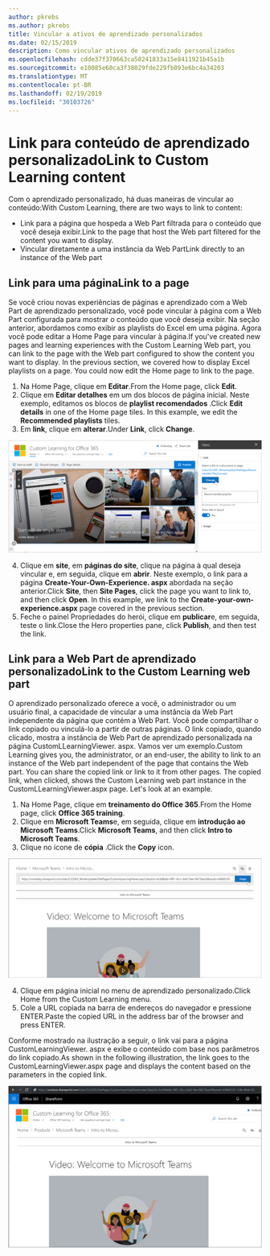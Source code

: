 ```yaml
---
author: pkrebs
ms.author: pkrebs
title: Vincular a ativos de aprendizado personalizados
ms.date: 02/15/2019
description: Como vincular ativos de aprendizado personalizados
ms.openlocfilehash: cdde37f370663ca50241833a15e8411921b45a1b
ms.sourcegitcommit: e10085e60ca3f38029fde229fb093e6bc4a34203
ms.translationtype: MT
ms.contentlocale: pt-BR
ms.lasthandoff: 02/19/2019
ms.locfileid: "30103726"
---
```

# <a name="link-to-custom-learning-content"></a><span data-ttu-id="bd99d-103">Link para conteúdo de aprendizado personalizado</span><span class="sxs-lookup"><span data-stu-id="bd99d-103">Link to Custom Learning content</span></span>

<span data-ttu-id="bd99d-104">Com o aprendizado personalizado, há duas maneiras de vincular ao conteúdo:</span><span class="sxs-lookup"><span data-stu-id="bd99d-104">With Custom Learning, there are two ways to link to content:</span></span>

- <span data-ttu-id="bd99d-105">Link para a página que hospeda a Web Part filtrada para o conteúdo que você deseja exibir.</span><span class="sxs-lookup"><span data-stu-id="bd99d-105">Link to the page that host the Web part filtered for the content you want to display.</span></span> 
- <span data-ttu-id="bd99d-106">Vincular diretamente a uma instância da Web Part</span><span class="sxs-lookup"><span data-stu-id="bd99d-106">Link directly to an instance of the Web part</span></span>

## <a name="link-to-a-page"></a><span data-ttu-id="bd99d-107">Link para uma página</span><span class="sxs-lookup"><span data-stu-id="bd99d-107">Link to a page</span></span>

<span data-ttu-id="bd99d-p101">Se você criou novas experiências de páginas e aprendizado com a Web Part de aprendizado personalizado, você pode vincular à página com a Web Part configurada para mostrar o conteúdo que você deseja exibir. Na seção anterior, abordamos como exibir as playlists do Excel em uma página. Agora você pode editar a Home Page para vincular à página.</span><span class="sxs-lookup"><span data-stu-id="bd99d-p101">If you've created new pages and learning experiences with the Custom Learning Web part, you can link to the page with the Web part configured to show the content you want to display. In the previous section, we covered how to display Excel playlists on a page. You could now edit the Home page to link to the page.</span></span> 

1. <span data-ttu-id="bd99d-111">Na Home Page, clique em **Editar**.</span><span class="sxs-lookup"><span data-stu-id="bd99d-111">From the Home page, click **Edit**.</span></span>
2. <span data-ttu-id="bd99d-p102">Clique em **Editar detalhes** em um dos blocos de página inicial. Neste exemplo, editamos os blocos de **playlist recomendados** .</span><span class="sxs-lookup"><span data-stu-id="bd99d-p102">Click **Edit details** in one of the Home page tiles. In this example, we edit the **Recommended playlists** tiles.</span></span>
3. <span data-ttu-id="bd99d-114">Em **link**, clique em **alterar**.</span><span class="sxs-lookup"><span data-stu-id="bd99d-114">Under **Link**, click **Change**.</span></span>

![CG-linktopage. png](media/cg-linktopage.png)

4. <span data-ttu-id="bd99d-p103">Clique em **site**, em **páginas do site**, clique na página à qual deseja vincular e, em seguida, clique em **abrir**. Neste exemplo, o link para a página **Create-Your-Own-Experience. aspx** abordada na seção anterior.</span><span class="sxs-lookup"><span data-stu-id="bd99d-p103">Click **Site**, then **Site Pages**, click the page you want to link to, and then click **Open**. In this example, we link to the **Create-your-own-experience.aspx** page covered in the previous section.</span></span>
5. <span data-ttu-id="bd99d-118">Feche o painel Propriedades do herói, clique em **publicar**e, em seguida, teste o link.</span><span class="sxs-lookup"><span data-stu-id="bd99d-118">Close the Hero properties pane, click **Publish**, and then test the link.</span></span> 

## <a name="link-to-the-custom-learning-web-part"></a><span data-ttu-id="bd99d-119">Link para a Web Part de aprendizado personalizado</span><span class="sxs-lookup"><span data-stu-id="bd99d-119">Link to the Custom Learning web part</span></span>
<span data-ttu-id="bd99d-p104">O aprendizado personalizado oferece a você, o administrador ou um usuário final, a capacidade de vincular a uma instância da Web Part independente da página que contém a Web Part. Você pode compartilhar o link copiado ou vinculá-lo a partir de outras páginas. O link copiado, quando clicado, mostra a instância de Web Part de aprendizado personalizada na página CustomLLearningViewer. aspx. Vamos ver um exemplo.</span><span class="sxs-lookup"><span data-stu-id="bd99d-p104">Custom Learning gives you, the administrator, or an end-user, the ability to link to an instance of the Web part independent of the page that contains the Web part. You can share the copied link or link to it from other pages. The copied link, when clicked, shows the Custom Learning web part instance in the CustomLLearningViewer.aspx page. Let's look at an example.</span></span> 

1. <span data-ttu-id="bd99d-124">Na Home Page, clique em **treinamento do Office 365**.</span><span class="sxs-lookup"><span data-stu-id="bd99d-124">From the Home page, click **Office 365 training**.</span></span>
2. <span data-ttu-id="bd99d-125">Clique em **Microsoft Teams**e, em seguida, clique em **introdução ao Microsoft Teams**.</span><span class="sxs-lookup"><span data-stu-id="bd99d-125">Click **Microsoft Teams**, and then click **Intro to Microsoft Teams**.</span></span>
3. <span data-ttu-id="bd99d-126">Clique no ícone de **cópia** .</span><span class="sxs-lookup"><span data-stu-id="bd99d-126">Click the **Copy** icon.</span></span>

![CG-linktowebpart. png](media/cg-linktowebpart.png)

4. <span data-ttu-id="bd99d-128">Clique em página inicial no menu de aprendizado personalizado.</span><span class="sxs-lookup"><span data-stu-id="bd99d-128">Click Home from the Custom Learning menu.</span></span>
5. <span data-ttu-id="bd99d-129">Cole a URL copiada na barra de endereços do navegador e pressione ENTER.</span><span class="sxs-lookup"><span data-stu-id="bd99d-129">Paste the copied URL in the address bar of the browser and press ENTER.</span></span> 

<span data-ttu-id="bd99d-130">Conforme mostrado na ilustração a seguir, o link vai para a página CustomLearningViewer. aspx e exibe o conteúdo com base nos parâmetros do link copiado.</span><span class="sxs-lookup"><span data-stu-id="bd99d-130">As shown in the following illustration, the link goes to the CustomLearningViewer.aspx page and displays the content based on the parameters in the copied link.</span></span> 

![CG-linktowebpartviewer. png](media/cg-linktowebpartviewer.png)

